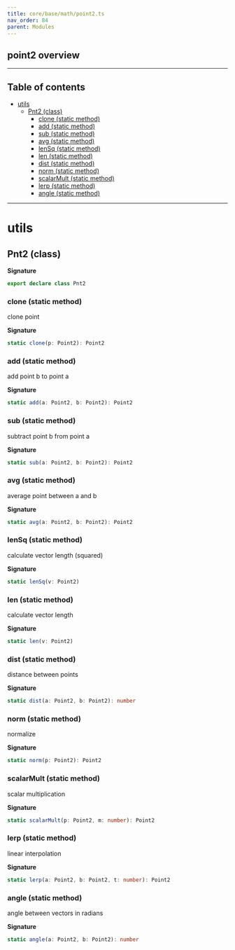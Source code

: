 ```yaml
---
title: core/base/math/point2.ts
nav_order: 84
parent: Modules
---
```


## point2 overview

---

<h2 class="text-delta">Table of contents</h2>

- [utils](#utils)
  - [Pnt2 (class)](#pnt2-class)
    - [clone (static method)](#clone-static-method)
    - [add (static method)](#add-static-method)
    - [sub (static method)](#sub-static-method)
    - [avg (static method)](#avg-static-method)
    - [lenSq (static method)](#lensq-static-method)
    - [len (static method)](#len-static-method)
    - [dist (static method)](#dist-static-method)
    - [norm (static method)](#norm-static-method)
    - [scalarMult (static method)](#scalarmult-static-method)
    - [lerp (static method)](#lerp-static-method)
    - [angle (static method)](#angle-static-method)

---

# utils

## Pnt2 (class)

**Signature**

```ts
export declare class Pnt2
```

### clone (static method)

clone point

**Signature**

```ts
static clone(p: Point2): Point2
```

### add (static method)

add point b to point a

**Signature**

```ts
static add(a: Point2, b: Point2): Point2
```

### sub (static method)

subtract point b from point a

**Signature**

```ts
static sub(a: Point2, b: Point2): Point2
```

### avg (static method)

average point between a and b

**Signature**

```ts
static avg(a: Point2, b: Point2): Point2
```

### lenSq (static method)

calculate vector length (squared)

**Signature**

```ts
static lenSq(v: Point2)
```

### len (static method)

calculate vector length

**Signature**

```ts
static len(v: Point2)
```

### dist (static method)

distance between points

**Signature**

```ts
static dist(a: Point2, b: Point2): number
```

### norm (static method)

normalize

**Signature**

```ts
static norm(p: Point2): Point2
```

### scalarMult (static method)

scalar multiplication

**Signature**

```ts
static scalarMult(p: Point2, m: number): Point2
```

### lerp (static method)

linear interpolation

**Signature**

```ts
static lerp(a: Point2, b: Point2, t: number): Point2
```

### angle (static method)

angle between vectors in radians

**Signature**

```ts
static angle(a: Point2, b: Point2): number
```
